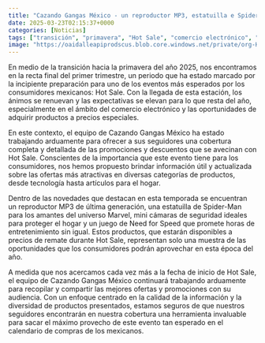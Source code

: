 ```yaml
---
title: "Cazando Gangas México - un reproductor MP3, estatuilla e Spider-Man, mini cámaras de seguridad y un juego de Need for Speed de remate"
date: 2025-03-23T02:15:37+0000
categories: [Noticias]
tags: ["transición", "primavera", "Hot Sale", "comercio electrónico", "ofertas", "descuentos", "promociones."]
image: "https://oaidalleapiprodscus.blob.core.windows.net/private/org-HKmKxpuNw3Y88lm4EBrIPq0n/user-ZwiCXOggLL8ZNNKE2g7rXFmV/img-sy8GFs96HmPOm9TF7LDJV4rK.png?st=2025-03-23T01%3A15%3A37Z&se=2025-03-23T03%3A15%3A37Z&sp=r&sv=2024-08-04&sr=b&rscd=inline&rsct=image/png&skoid=d505667d-d6c1-4a0a-bac7-5c84a87759f8&sktid=a48cca56-e6da-484e-a814-9c849652bcb3&skt=2025-03-22T20%3A17%3A54Z&ske=2025-03-23T20%3A17%3A54Z&sks=b&skv=2024-08-04&sig=b0L%2BT7yxHkwMlOMurnV3iC6%2Bm2CVvaqN4mptM%2B%2B47Do%3D"
---
```


En medio de la transición hacia la primavera del año 2025, nos encontramos en la recta final del primer trimestre, un periodo que ha estado marcado por la incipiente preparación para uno de los eventos más esperados por los consumidores mexicanos: Hot Sale. Con la llegada de esta estación, los ánimos se renuevan y las expectativas se elevan para lo que resta del año, especialmente en el ámbito del comercio electrónico y las oportunidades de adquirir productos a precios especiales.

En este contexto, el equipo de Cazando Gangas México ha estado trabajando arduamente para ofrecer a sus seguidores una cobertura completa y detallada de las promociones y descuentos que se avecinan con Hot Sale. Conscientes de la importancia que este evento tiene para los consumidores, nos hemos propuesto brindar información útil y actualizada sobre las ofertas más atractivas en diversas categorías de productos, desde tecnología hasta artículos para el hogar.

Dentro de las novedades que destacan en esta temporada se encuentran un reproductor MP3 de última generación, una estatuilla de Spider-Man para los amantes del universo Marvel, mini cámaras de seguridad ideales para proteger el hogar y un juego de Need for Speed que promete horas de entretenimiento sin igual. Estos productos, que estarán disponibles a precios de remate durante Hot Sale, representan solo una muestra de las oportunidades que los consumidores podrán aprovechar en esta época del año.

A medida que nos acercamos cada vez más a la fecha de inicio de Hot Sale, el equipo de Cazando Gangas México continuará trabajando arduamente para recopilar y compartir las mejores ofertas y promociones con su audiencia. Con un enfoque centrado en la calidad de la información y la diversidad de productos presentados, estamos seguros de que nuestros seguidores encontrarán en nuestra cobertura una herramienta invaluable para sacar el máximo provecho de este evento tan esperado en el calendario de compras de los mexicanos.
    